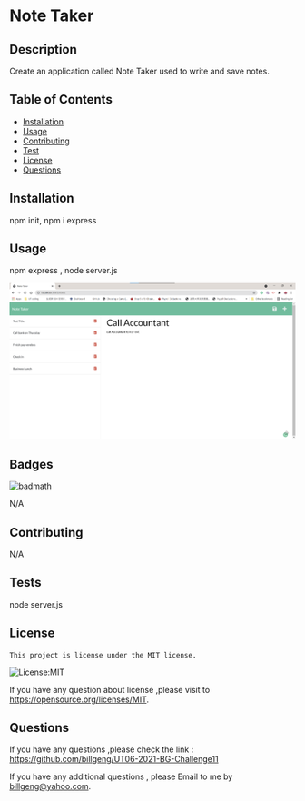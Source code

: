 # Note Taker

## Description

Create an application called Note Taker used to write and save notes.

## Table of Contents

- [Installation](#installation)
- [Usage](#usage)
- [Contributing](#contributing)
- [Test](#tests)
- [License](#license)
- [Questions](#questions)

## Installation

npm init, npm i express

## Usage

npm express , node server.js

![alt text](https://github.com/billgeng/UT06-2021-BG-Challenge11/blob/main/public/assets/Screenshot%20for%20Note%20Taker%20from%20BG.png)

## Badges

![badmath](https://img.shields.io/github/languages/top/nielsenjared/badmath)

N/A

## Contributing

N/A

## Tests

node server.js

## License

    This project is license under the MIT license.

![License:MIT](https://img.shields.io/badge/License-MIT-brightgreen)

If you have any question about license ,please visit to https://opensource.org/licenses/MIT.

## Questions

If you have any questions ,please check the link : https://github.com/billgeng/UT06-2021-BG-Challenge11

If you have any additional questions , please Email to me by billgeng@yahoo.com.
